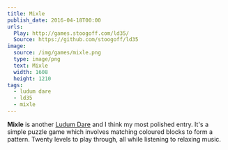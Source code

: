 ```yaml
---
title: Mixle
publish_date: 2016-04-18T00:00
urls:
  Play: http://games.stoogoff.com/ld35/
  Source: https://github.com/stoogoff/ld35
image:
  source: /img/games/mixle.png
  type: image/png
  text: Mixle
  width: 1608
  height: 1210
tags:
  - ludum dare
  - ld35
  - mixle
---
```


**Mixle** is another [Ludum Dare](http://ludumdare.com/compo/) and I think my most polished entry. It's a simple puzzle game which involves matching coloured blocks to form a pattern. Twenty levels to play through, all while listening to relaxing music.
